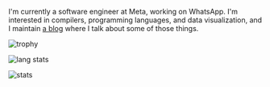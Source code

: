 I'm currently a software engineer at Meta, working on WhatsApp. I'm interested in compilers, programming languages, and data visualization, and I maintain [a blog](https://yangdanny97.github.io) where I talk about some of those things.

![trophy](https://github-profile-trophy.vercel.app/?username=yangdanny97)

![lang stats](https://github-readme-stats.vercel.app/api/top-langs/?username=yangdanny97&layout=compact&hide=html&card_width=445)

![stats](https://github-readme-stats.vercel.app/api?username=yangdanny97&show_icons=true&hide_rank=true)
